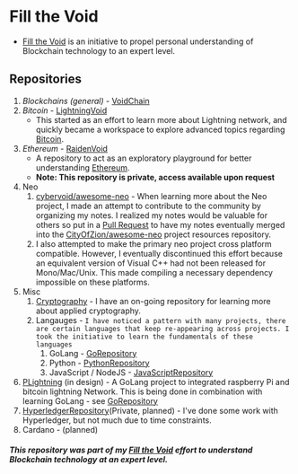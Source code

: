 # Fill the Void
- [Fill the Void](https://github.com/cybervoid/fill-the-void) is an initiative to propel personal understanding of Blockchain technology to an expert level.  

## Repositories
1. *Blockchains* _(general)_ - [VoidChain](https://github.com/cybervoid/VoidChain)
2. *Bitcoin* - [LightningVoid](https://github.com/cybervoid/LightningVoid)
    - This started as an effort to learn more about Lightning network, and quickly became a workspace to explore advanced topics regarding [Bitcoin](https://github.com/bitcoin/bitcoin).
3. *Ethereum* - [RaidenVoid](https://github.com/cybervoid/RaidenVoid)
    - A repository to act as an exploratory playground for better understanding [Ethereum](https://github.com/Ethereum/).
    - **Note: This repository is private, access available upon request**
4. Neo
    1. [cybervoid/awesome-neo](https://github.com/cybervoid/awesome-neo) - When learning more about the Neo project, I made an attempt to contribute to the community by organizing my notes. I realized my notes would be valuable for others so put in a [Pull Request](https://github.com/CityOfZion/awesome-neo/pull/41) to have my notes eventually merged into the [CityOfZion/awesome-neo](https://github.com/CityOfZion/awesome-neo/) project resources repository.
    3. I also attempted to make the primary neo project cross platform compatible. However, I eventually discontinued this effort because an equivalent version of Visual C++ had not been released for Mono/Mac/Unix. This made compiling a necessary dependency impossible on these platforms.
5. Misc
    1. [Cryptography](https://github.com/cybervoid/Cryptography) - I have an on-going repository for learning more about applied cryptography.
    2. Langauges - `I have noticed a pattern with many projects, there are certain languages that keep re-appearing across projects. I took the initiative to learn the fundamentals of these languages`
        1. GoLang - [GoRepository](https://github.com/cybervoid/GoRepository/)
        2. Python - [PythonRepository](https://github.com/cybervoid/PythonRepository)
        3. JavaScript / NodeJS -  [JavaScriptRepository](https://github.com/cybervoid/JavaScriptRepository)
6. [PLightning](https://github.com/cybervoid/PLightning) (in design) - A GoLang project to integrated raspberry Pi and bitcoin lightning Network. This is being done in combination with learning GoLang - see [GoRepository](https://github.com/cybervoid/GoRepository/)
7. [HyperledgerRepository](https://github.com/cybervoid/HyperledgerRepository)(Private, planned) - I've done some work with Hyperledger, but not much due to time constraints.
8. Cardano - (planned)

##### This repository was part of my [Fill the Void](https://github.com/cybervoid/RaidenVoid#fill-the-void-repositories) effort to understand Blockchain technology at an expert level.
